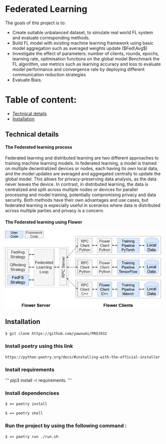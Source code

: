 # Federated Learning


The goals of this project is to:
- Create suitable unbalanced dataset, to simulate real world FL system and evaluate corresponding methods.
- Build FL model with existing machine learning framework using basic model aggregation such as averaged weights update ($Fed\Avg$)
- Investigate the effect of parameters: number of clients, rounds, epochs, learning rate, optimisation functions on the global model
Benchmark the FL algorithm, use metrics such as learning accuracy and loss to evaluate model performance and convergence rate by deploying different communication reduction strategies
- Evaluate Biais.


 
# Table of content: 

- [ Technical details]( #Technical-details)
- [ Installation]( #Installation)


## Technical details

#### The Federated learning process 

Federated learning and distributed learning are two different approaches to training machine learning models. In federated learning, a model is trained on multiple decentralized devices or nodes, each having its own local data, and the model updates are averaged and aggregated centrally to update the global model. This allows for privacy-preserving data analysis, as the data never leaves the device. In contrast, in distributed learning, the data is centralized and split across multiple nodes or devices for parallel processing and model training, potentially compromising privacy and data security. Both methods have their own advantages and use cases, but federated learning is especially useful in scenarios where data is distributed across multiple parties and privacy is a concern.

#### The Federated learning using Flower 

![](flower-core-framework-architecture.png)

## Installation 


```
$ git clone https://github.com/yawoumi/PROJ932

```

### Install poetry using this link 

```
https://python-poetry.org/docs/#installing-with-the-official-installer
```

### Install requirements
'''
pip3 install -r requirements.
'''

### Install dependencises
```
$ => poetry install
```
```
$ => poetry shell
```

### Run the project by using the following command :

```
$ => poetry run ./run.sh
```


